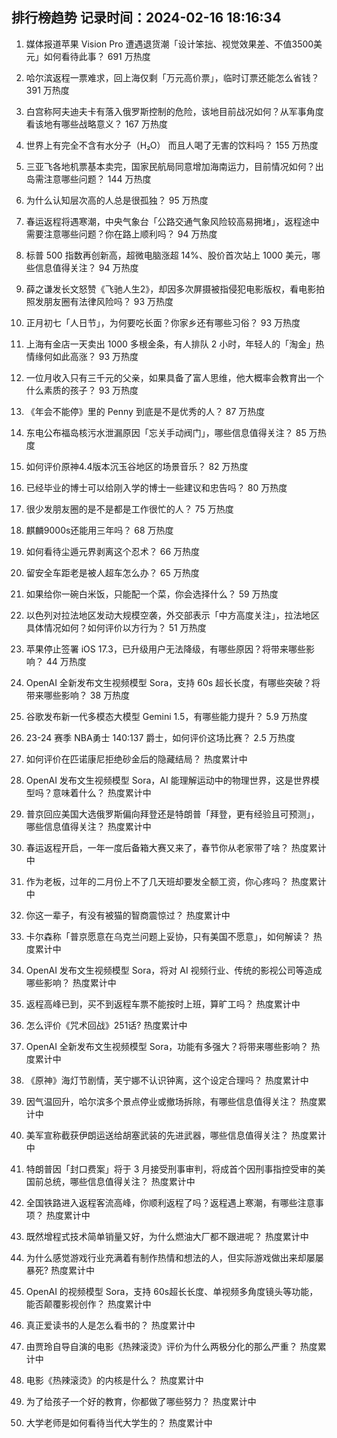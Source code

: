 
## 排行榜趋势 记录时间：2024-02-16 18:16:34
  
  1. 媒体报道苹果 Vision Pro 遭遇退货潮「设计笨拙、视觉效果差、不值3500美元」如何看待此事？ 691 万热度
    
  2. 哈尔滨返程一票难求，回上海仅剩「万元高价票」，临时订票还能怎么省钱？ 391 万热度
    
  3. 白宫称阿夫迪夫卡有落入俄罗斯控制的危险，该地目前战况如何？从军事角度看该地有哪些战略意义？ 167 万热度
    
  4. 世界上有完全不含有水分子（H₂O） 而且人喝了无害的饮料吗？ 155 万热度
    
  5. 三亚飞各地机票基本卖完，国家民航局同意增加海南运力，目前情况如何？出岛需注意哪些问题？ 144 万热度
    
  6. 为什么认知层次高的人总是很孤独？ 95 万热度
    
  7. 春运返程将遇寒潮，中央气象台「公路交通气象风险较高易拥堵」，返程途中需要注意哪些问题？你在路上顺利吗？ 94 万热度
    
  8. 标普 500 指数再创新高，超微电脑涨超 14%、股价首次站上 1000 美元，哪些信息值得关注？ 94 万热度
    
  9. 薛之谦发长文怒赞《飞驰人生2》，却因多次屏摄被指侵犯电影版权，看电影拍照发朋友圈有法律风险吗？ 93 万热度
    
  10. 正月初七「人日节」，为何要吃长面？你家乡还有哪些习俗？ 93 万热度
    
  11. 上海有金店一天卖出 1000 多根金条，有人排队 2 小时，年轻人的「淘金」热情缘何如此高涨？ 93 万热度
    
  12. 一位月收入只有三千元的父亲，如果具备了富人思维，他大概率会教育出一个什么素质的孩子？ 93 万热度
    
  13. 《年会不能停》里的 Penny 到底是不是优秀的人？ 87 万热度
    
  14. 东电公布福岛核污水泄漏原因「忘关手动阀门」，哪些信息值得关注？ 85 万热度
    
  15. 如何评价原神4.4版本沉玉谷地区的场景音乐？ 82 万热度
    
  16. 已经毕业的博士可以给刚入学的博士一些建议和忠告吗？ 80 万热度
    
  17. 很少发朋友圈的是不是都是工作很忙的人？ 75 万热度
    
  18. 麒麟9000s还能用三年吗？ 68 万热度
    
  19. 如何看待尘遁元界剥离这个忍术？ 66 万热度
    
  20. 留安全车距老是被人超车怎么办？ 65 万热度
    
  21. 如果给你一碗白米饭，只能配一个菜，你会选择什么？ 59 万热度
    
  22. 以色列对拉法地区发动大规模空袭，外交部表示「中方高度关注」，拉法地区具体情况如何？如何评价以方行为？ 51 万热度
    
  23. 苹果停止签署 iOS 17.3，已升级用户无法降级，有哪些原因？将带来哪些影响？ 44 万热度
    
  24. OpenAI 全新发布文生视频模型 Sora，支持 60s 超长长度，有哪些突破？将带来哪些影响？ 38 万热度
    
  25. 谷歌发布新一代多模态大模型 Gemini 1.5，有哪些能力提升？ 5.9 万热度
    
  26. 23-24 赛季 NBA勇士 140:137 爵士，如何评价这场比赛？ 2.5 万热度
    
  27. 如何评价在匹诺康尼拒绝砂金后的隐藏结局？ 热度累计中
    
  28. OpenAI 发布文生视频模型 Sora，AI 能理解运动中的物理世界，这是世界模型吗？意味着什么？ 热度累计中
    
  29. 普京回应美国大选俄罗斯偏向拜登还是特朗普「拜登，更有经验且可预测」，哪些信息值得关注？ 热度累计中
    
  30. 春运返程开启，一年一度后备箱大赛又来了，春节你从老家带了啥？ 热度累计中
    
  31. 作为老板，过年的二月份上不了几天班却要发全额工资，你心疼吗？ 热度累计中
    
  32. 你这一辈子，有没有被猫的智商震惊过？ 热度累计中
    
  33. 卡尔森称「普京愿意在乌克兰问题上妥协，只有美国不愿意」，如何解读？ 热度累计中
    
  34. OpenAI 发布文生视频模型 Sora，将对 AI 视频行业、传统的影视公司等造成哪些影响？ 热度累计中
    
  35. 返程高峰已到，买不到返程车票不能按时上班，算旷工吗？ 热度累计中
    
  36. 怎么评价《咒术回战》251话? 热度累计中
    
  37. OpenAI 全新发布文生视频模型 Sora，功能有多强大？将带来哪些影响？ 热度累计中
    
  38. 《原神》海灯节剧情，芙宁娜不认识钟离，这个设定合理吗？ 热度累计中
    
  39. 因气温回升，哈尔滨多个景点停业或撤场拆除，有哪些信息值得关注？ 热度累计中
    
  40. 美军宣称截获伊朗运送给胡塞武装的先进武器，哪些信息值得关注？ 热度累计中
    
  41. 特朗普因「封口费案」将于 3 月接受刑事审判，将成首个因刑事指控受审的美国前总统，哪些信息值得关注？ 热度累计中
    
  42. 全国铁路进入返程客流高峰，你顺利返程了吗？返程遇上寒潮，有哪些注意事项？ 热度累计中
    
  43. 既然增程式技术简单销量又好，为什么燃油大厂都不跟进呢？ 热度累计中
    
  44. 为什么感觉游戏行业充满着有制作热情和想法的人，但实际游戏做出来却屡屡暴死? 热度累计中
    
  45. OpenAI 的视频模型 Sora，支持 60s超长长度、单视频多角度镜头等功能，能否颠覆影视创作？ 热度累计中
    
  46. 真正爱读书的人是怎么看书的？ 热度累计中
    
  47. 由贾玲自导自演的电影《热辣滚烫》评价为什么两极分化的那么严重？ 热度累计中
    
  48. 电影《热辣滚烫》的内核是什么？ 热度累计中
    
  49. 为了给孩子一个好的教育，你都做了哪些努力？ 热度累计中
    
  50. 大学老师是如何看待当代大学生的？ 热度累计中
    
